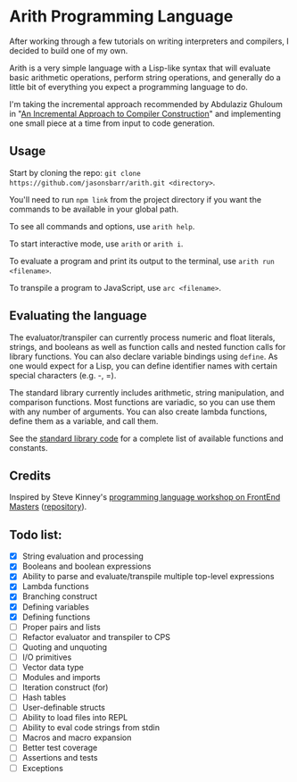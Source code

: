 # Arith Programming Language

After working through a few tutorials on writing interpreters and compilers, I decided to build one of my own.

Arith is a very simple language with a Lisp-like syntax that will evaluate basic arithmetic operations, perform string operations, and generally do a little bit of everything you expect a programming language to do.

I'm taking the incremental approach recommended by Abdulaziz Ghuloum in "[An Incremental Approach to Compiler Construction](http://scheme2006.cs.uchicago.edu/11-ghuloum.pdf)" and implementing one small piece at a time from input to code generation.

## Usage

Start by cloning the repo: `git clone https://github.com/jasonsbarr/arith.git <directory>`.

You'll need to run `npm link` from the project directory if you want the commands to be available in your global path.

To see all commands and options, use `arith help`.

To start interactive mode, use `arith` or `arith i`.

To evaluate a program and print its output to the terminal, use `arith run <filename>`.

To transpile a program to JavaScript, use `arc <filename>`.

## Evaluating the language

The evaluator/transpiler can currently process numeric and float literals, strings, and booleans as well as function calls and nested function calls for library functions. You can also declare variable bindings using `define`. As one would expect for a Lisp, you can define identifier names with certain special characters (e.g. -, =).

The standard library currently includes arithmetic, string manipulation, and comparison functions. Most functions are variadic, so you can use them with any number of arguments. You can also create lambda functions, define them as a variable, and call them.

See the [standard library code](./src/stdlib.js) for a complete list of available functions and constants.

## Credits

Inspired by Steve Kinney's [programming language workshop on FrontEnd Masters](https://frontendmasters.com/courses/programming-language/) ([repository](https://github.com/stevekinney/dropbear)).

## Todo list:

- [x] String evaluation and processing
- [x] Booleans and boolean expressions
- [x] Ability to parse and evaluate/transpile multiple top-level expressions
- [x] Lambda functions
- [x] Branching construct
- [x] Defining variables
- [x] Defining functions
- [ ] Proper pairs and lists
- [ ] Refactor evaluator and transpiler to CPS
- [ ] Quoting and unquoting
- [ ] I/O primitives
- [ ] Vector data type
- [ ] Modules and imports
- [ ] Iteration construct (for)
- [ ] Hash tables
- [ ] User-definable structs
- [ ] Ability to load files into REPL
- [ ] Ability to eval code strings from stdin
- [ ] Macros and macro expansion
- [ ] Better test coverage
- [ ] Assertions and tests
- [ ] Exceptions
